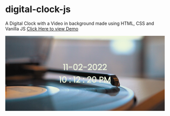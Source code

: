 # digital-clock-js
A Digital Clock with a Video in background made using HTML, CSS and Vanilla JS
[Click Here to view Demo](https://digital-clock-nr-vanilla-js.netlify.app/)

![Preview of the Project](preview.png)
